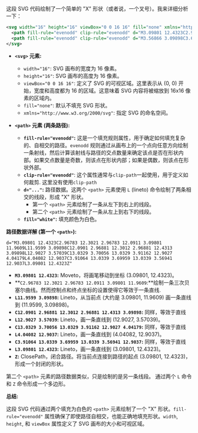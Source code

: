 这段 SVG 代码绘制了一个简单的 "X" 形状（或者说，一个叉号）。我来详细分析一下：

```xml
<svg width="16" height="16" viewBox="0 0 16 16" fill="none" xmlns="http://www.w3.org/2000/svg">
  <path fill-rule="evenodd" clip-rule="evenodd" d="M3.09801 12.4323C2.96783 12.3021 2.96783 12.0911 3.09801 11.9609L11.9599 3.09898C12.0901 2.96881 12.3012 2.96881 12.4313 3.09898L12.9027 3.57039C13.0329 3.70056 13.0329 3.91162 12.9027 4.04179L4.04082 12.9037C3.91064 13.0339 3.69959 13.0339 3.56941 12.9037L3.09801 12.4323Z" fill="white"/>
  <path fill-rule="evenodd" clip-rule="evenodd" d="M3.56866 3.09898C3.69883 2.96881 3.90989 2.96881 4.04006 3.09898L12.902 11.9609C13.0322 12.0911 13.0322 12.3021 12.902 12.4323L12.4306 12.9037C12.3004 13.0339 12.0894 13.0339 11.9592 12.9037L3.09726 4.04179C2.96708 3.91162 2.96708 3.70056 3.09726 3.57039L3.56866 3.09898Z" fill="white"/>
</svg>
```

*   **`<svg>` 元素:**
    *   `width="16"`: SVG 画布的宽度为 16 像素。
    *   `height="16"`: SVG 画布的高度为 16 像素。
    *   `viewBox="0 0 16 16"`: 定义了 SVG 的可视区域。这里表示从 (0, 0) 开始，宽度和高度都为 16 的区域。这意味着 SVG 内容将被缩放到 16x16 像素的区域内。
    *   `fill="none"`: 默认不填充 SVG 形状。
    *   `xmlns="http://www.w3.org/2000/svg"`: 指定 SVG 的命名空间。

*   **`<path>` 元素 (两条路径):**
    *   **`fill-rule="evenodd"`:**  这是一个填充规则属性，用于确定如何填充复杂的、自相交的路径。`evenodd` 规则通过从画布上的一个点向任意方向绘制一条射线，然后计算该射线与路径的交点数量来确定该点是否在形状内部。如果交点数量是奇数，则该点在形状内部；如果是偶数，则该点在形状外部。
    *   **`clip-rule="evenodd"`**: 这个属性通常与`clip-path`一起使用，用于定义如何裁剪. 这里没有使用`clip-path`
    *   **`d="..."`:**  路径数据。这两个 `<path>` 元素使用 `L` (lineto) 命令绘制了两条相交的线段，形成 "X" 形状。
        *   第一个 `<path>` 元素绘制了一条从左下到右上的线段。
        *   第二个 `<path>` 元素绘制了一条从左上到右下的线段。
    *   **`fill="white"`:**  填充颜色为白色。

**路径数据详解 (第一个 `<path>`):**

```
d="M3.09801 12.4323C2.96783 12.3021 2.96783 12.0911 3.09801 11.9609L11.9599 3.09898C12.0901 2.96881 12.3012 2.96881 12.4313 3.09898L12.9027 3.57039C13.0329 3.70056 13.0329 3.91162 12.9027 4.04179L4.04082 12.9037C3.91064 13.0339 3.69959 13.0339 3.56941 12.9037L3.09801 12.4323Z"
```

*   **`M3.09801 12.4323`:**  Moveto，将画笔移动到坐标 (3.09801, 12.4323)。
*   **`C2.96783 12.3021 2.96783 12.0911 3.09801 11.9609`:**绘制一条三次贝塞尔曲线。然而控制点和终点坐标的设置使得它等效于一条直线.
*   **`L11.9599 3.09898`:**  Lineto，从当前点 (大约是 3.09801, 11.9609) 画一条直线到 (11.9599, 3.09898)。
* **`C12.0901 2.96881 12.3012 2.96881 12.4313 3.09898`:** 同样，等效于直线
*   **`L12.9027 3.57039`:**  Lineto，画一条直线到 (12.9027, 3.57039)。
*    **`C13.0329 3.70056 13.0329 3.91162 12.9027 4.04179`:** 同样，等效于直线
*   **`L4.04082 12.9037`:**  Lineto，画一条直线到 (4.04082, 12.9037)。
*   **`C3.91064 13.0339 3.69959 13.0339 3.56941 12.9037`:** 同样，等效于直线
*   **`L3.09801 12.4323`:**  Lineto，画一条直线到 (3.09801, 12.4323)。
*   **`Z`:**  ClosePath，闭合路径。将当前点连接到路径的起点 (3.09801, 12.4323)，形成一个封闭的形状。

第二个 `<path>` 元素的路径数据类似，只是绘制的是另一条线段。  通过两个 `L` 命令和 `Z` 命令形成一个多边形。

**总结:**

这段 SVG 代码通过两个填充为白色的 `<path>` 元素绘制了一个 "X" 形状。`fill-rule="evenodd"` 属性确保了即使路径自相交，也能正确地填充形状。`width`, `height`, 和 `viewBox` 属性定义了 SVG 画布的大小和可视区域。
